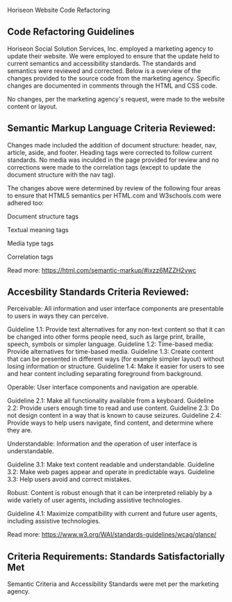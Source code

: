 Horiseon Website Code Refactoring

## Code Refactoring Guidelines 

Horiseon Social Solution Services, Inc. employed a marketing agency to update their website. We were employed to ensure that the update held to current semantics and accessibility standards. The standards and semantics were reviewed and corrected. Below is a overview of the changes provided to the source code from the marketing agency. Specific changes are documented in comments through the HTML and CSS code. 

No changes, per the marketing agency's request, were made to the website content or layout. 


## Semantic Markup Language Criteria Reviewed: 

Changes made included the addition of document structure: header, nav, article, aside, and footer. Heading tags were corrected to follow current standards. No media was inculded in the page provided for review and no corrections were made to the correlation tags (except to update the document structure with the nav tag).


The changes above were determined by review of the following four areas to ensure that HTML5 semantics per HTML.com and W3schools.com were adhered too:

Document structure tags

Textual meaning tags

Media type tags

Correlation tags

Read more: https://html.com/semantic-markup/#ixzz6MZZH2vwc

## Accesbility Standards Criteria Reviewed:

Perceivable: All information and user interface components are presentable to users in ways they can perceive.

Guideline 1.1: Provide text alternatives for any non-text content so that it can be changed into other forms people need, such as large print, braille, speech, symbols or simpler language.
Guideline 1.2: Time-based media: Provide alternatives for time-based media.
Guideline 1.3: Create content that can be presented in different ways (for example simpler layout) without losing information or structure.
Guideline 1.4: Make it easier for users to see and hear content including separating foreground from background.

Operable: User interface components and navigation are operable.

Guideline 2.1: Make all functionality available from a keyboard.
Guideline 2.2: Provide users enough time to read and use content.
Guideline 2.3: Do not design content in a way that is known to cause seizures.
Guideline 2.4: Provide ways to help users navigate, find content, and determine where they are.

Understandable: Information and the operation of user interface is understandable.

Guideline 3.1: Make text content readable and understandable.
Guideline 3.2: Make web pages appear and operate in predictable ways.
Guideline 3.3: Help users avoid and correct mistakes.

Robust: Content is robust enough that it can be interpreted reliably by a wide variety of user agents, including assistive technologies.

Guideline 4.1: Maximize compatibility with current and future user agents, including assistive technologies.

Read more: https://www.w3.org/WAI/standards-guidelines/wcag/glance/

## Criteria Requirements: Standards Satisfactorially Met 

Semantic Criteria and Accessibility Standards were met per the marketing agency.

